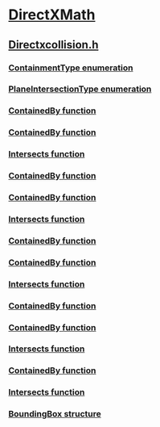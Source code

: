 # [DirectXMath](../_dxmath/index.md)
## [Directxcollision.h](index.md)
### [ContainmentType enumeration](../directxcollision/ne-directxcollision-containmenttype.md)
### [PlaneIntersectionType enumeration](../directxcollision/ne-directxcollision-planeintersectiontype.md)
### [ContainedBy function](../directxcollision/nf-directxcollision-boundingbox-containedby.md)
### [ContainedBy function](../directxcollision/nf-directxcollision-boundingbox-containedby~r5.md)
### [Intersects function](../directxcollision/nf-directxcollision-boundingbox-intersects.md)
### [ContainedBy function](../directxcollision/nf-directxcollision-boundingfrustum-containedby.md)
### [ContainedBy function](../directxcollision/nf-directxcollision-boundingfrustum-containedby~r5.md)
### [Intersects function](../directxcollision/nf-directxcollision-boundingfrustum-intersects.md)
### [ContainedBy function](../directxcollision/nf-directxcollision-boundingorientedbox-containedby.md)
### [ContainedBy function](../directxcollision/nf-directxcollision-boundingorientedbox-containedby~r5.md)
### [Intersects function](../directxcollision/nf-directxcollision-boundingorientedbox-intersects.md)
### [ContainedBy function](../directxcollision/nf-directxcollision-boundingsphere-containedby.md)
### [ContainedBy function](../directxcollision/nf-directxcollision-boundingsphere-containedby~r5.md)
### [Intersects function](../directxcollision/nf-directxcollision-boundingsphere-intersects.md)
### [ContainedBy function](../directxcollision/nf-directxcollision-containedby.md)
### [Intersects function](../directxcollision/nf-directxcollision-intersects.md)
### [BoundingBox structure](../directxcollision/ns-directxcollision-boundingbox.md)
